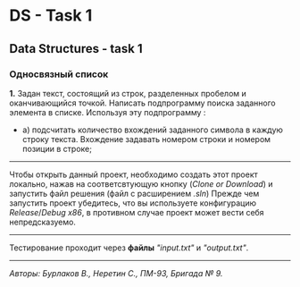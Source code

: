 # DS - Task 1
## Data Structures - task 1

### Односвязный список
**1.** Задан текст, состоящий из строк, разделенных пробелом и оканчивающийся точкой.
Написать подпрограмму поиска заданного элемента в списке. Используя эту подпрограмму :

- а) подсчитать количество вхождений заданного символа в каждую строку текста.
Вхождение задавать номером строки и номером позиции в строке;

---
Чтобы открыть данный проект, необходимо создать этот проект локально, нажав на соответсвтующую кнопку (*Clone or Download*) и запустить файл решения (файл с расширением *.sln*)
Прежде чем запустить проект убедитесь, что вы используете конфигурацию *Release*/*Debug* *x86*, в противном случае проект может вести себя непредсказуемо.

---
Тестирование проходит через **файлы** *"input.txt"* и *"output.txt"*.

---
*Авторы: Бурлаков В., Неретин С., ПМ-93, Бригада № 9.*
